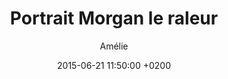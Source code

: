 ---
title: Portrait Morgan le raleur 
title_seo: ""
description: ""
date: 2015-06-21 11:50:00 +0200
hero_image:
thumbnail:
category: Portrait de résident
excerpt: "Cette semaine nous allons vous parler d'un garçon qui râle tellement qu'il continue même en dormant. Découvrez tout de suite ce râleur attachant qu'est Morgan."
author: Amélie
---